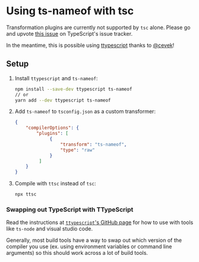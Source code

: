 # Using ts-nameof with tsc

Transformation plugins are currently not supported by `tsc` alone. Please go and upvote [this issue](https://github.com/Microsoft/TypeScript/issues/14419) on TypeScript's issue tracker.

In the meantime, this is possible using [ttypescript](https://github.com/cevek/ttypescript) thanks to [@cevek](https://github.com/cevek)!

## Setup

1. Install `ttypescript` and `ts-nameof`:

   ```bash
   npm install --save-dev ttypescript ts-nameof
   // or
   yarn add --dev ttypescript ts-nameof
   ```

2. Add `ts-nameof` to `tsconfig.json` as a custom transformer:

   ```json
   {
       "compilerOptions": {
           "plugins": [
                {
                    "transform": "ts-nameof",
                    "type": "raw"
                }
            ]
       }
   }
   ```

3. Compile with `ttsc` instead of `tsc`:

   ```bash
   npx ttsc
   ```

### Swapping out TypeScript with TTypeScript

Read the instructions at [`ttypescript`'s GitHub page](https://github.com/cevek/ttypescript) for how to use with tools like `ts-node` and visual studio code.

Generally, most build tools have a way to swap out which version of the compiler you use (ex. using environment variables or command line arguments) so this should work across a lot of build tools.
